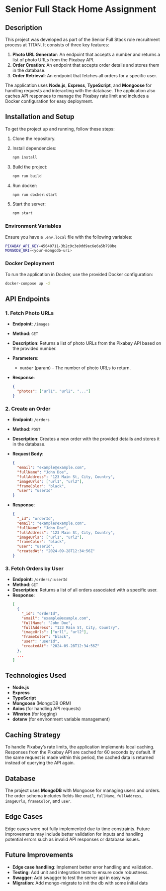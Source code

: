 
# Senior Full Stack Home Assignment

## Description

This project was developed as part of the Senior Full Stack role recruitment process at TITAN. It consists of three key features:

1. **Photo URL Generator**: An endpoint that accepts a number and returns a list of photo URLs from the Pixabay API.
2. **Order Creation**: An endpoint that accepts order details and stores them in the database.
3. **Order Retrieval**: An endpoint that fetches all orders for a specific user.

The application uses **Node.js**, **Express**, **TypeScript**, and **Mongoose** for handling requests and interacting with the database. The application also caches API responses to manage the Pixabay rate limit and includes a Docker configuration for easy deployment.

## Installation and Setup

To get the project up and running, follow these steps:

1. Clone the repository.
2. Install dependencies:

   ```bash
   npm install
   ```

3. Build the project:

   ```bash
   npm run build
   ```

4. Run docker: 

   ```bash
   npm run docker:start
   ```

5. Start the server:

   ```bash
   npm start
   ```

### Environment Variables

Ensure you have a `.env.local` file with the following variables:

```bash
PIXABAY_API_KEY=45640711-3b2c9c3e0dd9ac6e6a5b798be
MONGODB_URI=<your-mongodb-uri>
```

### Docker Deployment

To run the application in Docker, use the provided Docker configuration:

```bash
docker-compose up -d
```

## API Endpoints

### 1. Fetch Photo URLs

- **Endpoint**: `/images`
- **Method**: `GET`
- **Description**: Returns a list of photo URLs from the Pixabay API based on the provided number.
- **Parameters**:
    - `number` (param) - The number of photo URLs to return.

- **Response**:
  ```json
  {
    "photos": ["url1", "url2", "..."]
  }
  ```

### 2. Create an Order

- **Endpoint**: `/orders`
- **Method**: `POST`
- **Description**: Creates a new order with the provided details and stores it in the database.
- **Request Body**:
  ```json
  {
    "email": "example@example.com",
    "fullName": "John Doe",
    "fullAddress": "123 Main St, City, Country",
    "imageUrls": ["url1", "url2"],
    "frameColor": "black",
    "user": "userId"
  }
  ```

- **Response**:
  ```json
  {
    "_id": "orderId",
    "email": "example@example.com",
    "fullName": "John Doe",
    "fullAddress": "123 Main St, City, Country",
    "imageUrls": ["url1", "url2"],
    "frameColor": "black",
    "user": "userId",
    "createdAt": "2024-09-28T12:34:56Z"
  }
  ```

### 3. Fetch Orders by User

- **Endpoint**: `/orders/:userId`
- **Method**: `GET`
- **Description**: Returns a list of all orders associated with a specific user.
- **Response**:
  ```json
  [
    {
      "_id": "orderId",
      "email": "example@example.com",
      "fullName": "John Doe",
      "fullAddress": "123 Main St, City, Country",
      "imageUrls": ["url1", "url2"],
      "frameColor": "black",
      "user": "userId",
      "createdAt": "2024-09-28T12:34:56Z"
    },
    ...
  ]
  ```

## Technologies Used

- **Node.js**
- **Express**
- **TypeScript**
- **Mongoose** (MongoDB ORM)
- **Axios** (for handling API requests)
- **Winston** (for logging)
- **dotenv** (for environment variable management)

## Caching Strategy

To handle Pixabay’s rate limits, the application implements local caching. Responses from the Pixabay API are cached for 60 seconds by default. If the same request is made within this period, the cached data is returned instead of querying the API again.

## Database

The project uses **MongoDB** with Mongoose for managing users and orders. The order schema includes fields like `email`, `fullName`, `fullAddress`, `imageUrls`, `frameColor`, and `user`.

## Edge Cases

Edge cases were not fully implemented due to time constraints. Future improvements may include better validation for inputs and handling potential errors such as invalid API responses or database issues.

## Future Improvements

- **Edge case handling**: Implement better error handling and validation.
- **Testing**: Add unit and integration tests to ensure code robustness.
- **Swagger**: Add swagger to test the server api in easy way
- **Migration**: Add mongo-migrate to init the db with some initial dats


